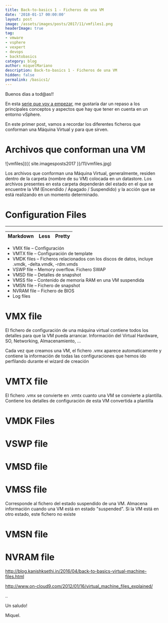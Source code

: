 ```yaml
---
title: Back-to-basics 1 - Ficheros de una VM
date: '2018-01-17 00:00:00'
layout: post
image: /assets/images/posts/2017/11/vmfiles1.png
headerImage: true
tag:
- vmware
- vsphere
- vexpert
- devops
- backtobasics
category: blog
author: miquelMariano
description: Back-to-basics 1 - Ficheros de una VM
hidden: false
permalink: /basics1/
---
```


Buenos dias a tod@as!!

En esta [serie que voy a empezar](https://miquelmariano.github.io/tags/#backtobasics), me gustaría dar un repaso a los principales conceptos y aspectos que hay que tener en cuenta en un entorno vSphere.

En este primer post, vamos a recordar los diferentes ficheros que conforman una Máquina Virtual y para que sirven.

# Archivos que conforman una VM

![vmfiles]({{ site.imagesposts2017 }}/11/vmfiles.jpg)

Los archivos que conforman una Máquina Virtual, generalmente, residen dentro de la carpeta (nombre de su VM) colocada en un datastore. Los archivos presentes en esta carpeta dependerán del estado en el que se encuentre la VM (Encendido / Apagado / Suspendido) y la acción que se está realizando en un momento determinado.

# Configuration Files

---

Markdown | Less | Pretty
--- | --- | ---

+ VMX file – Configuración
+ VMTX file – Configuración de template
+ VMDK files – Ficheros relacionados con los discos de datos, incluye .vmdk, -delta.vmdk, -rdm.vmds
+ VSWP file – Memory overflow. Fichero SWAP
+ VMSD file – Detalles de snapshot
+ VMSS file – Contenido de memoria RAM en una VM suspendida
+ VMSN file – Fichero de snapshot
+ NVRAM file – Fichero de BIOS
+ Log files

# VMX file

El fichero de configuración de una máquina virtual contiene todos los detalles para que la VM pueda arrancar. Información del Virtual Hardware, SO, Networking, Almacenamiento, ...

Cada vez que creamos una VM, el fichero .vmx aparece automaticamente y contiene la información de todas las configuraciones que hemos ido perfilando durante el wizard de creación

# VMTX file

El fichero .vmx se convierte en .vmtx cuanto una VM se convierte a plantilla. Contiene los detalles de configuración de esta VM convertida a plantilla

# VMDK Files

# VSWP file

# VMSD file

# VMSS file

Corresponde al fichero del estado suspendido de una VM. Almacena información cuando una VM está en estado "suspended". Si la VM está en otro estado, este fichero no existe

# VMSN file

# NVRAM file



http://blog.kanishksethi.in/2016/04/back-to-basics-virtual-machine-files.html

http://www.on-cloud9.com/2012/01/16/virtual_machine_files_explained/

..


Un saludo!

Miquel.


